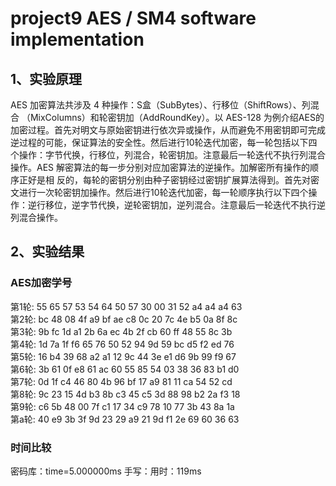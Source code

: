 # project9  AES / SM4 software implementation
## 1、实验原理
AES 加密算法共涉及 4 种操作：S盒（SubBytes）、行移位（ShiftRows）、列混合 （MixColumns）和轮密钥加（AddRoundKey）。以 AES-128 为例介绍AES的加密过程。首先对明文与原始密钥进行依次异或操作，从而避免不用密钥即可完成逆过程的可能，保证算法的安全性。然后进行10轮迭代加密，每一轮包括以下四个操作：字节代换，行移位，列混合，轮密钥加。注意最后一轮迭代不执行列混合操作。AES 解密算法的每一步分别对应加密算法的逆操作。加解密所有操作的顺序正好是相 反的，每轮的密钥分别由种子密钥经过密钥扩展算法得到。首先对密文进行一次轮密钥加操作。然后进行10轮迭代加密，每一轮顺序执行以下四个操作：逆行移位，逆字节代换，逆轮密钥加，逆列混合。注意最后一轮迭代不执行逆列混合操作。
## 2、实验结果
### AES加密学号
第1轮:
55 65 57 53
54 64 50 57
30 00 31 52
a4 a4 a4 63  
第2轮:
bc 48 08 4f
a9 bf ae c8
0c 20 7c 4e
b5 0a 8f 8c  
第3轮:
9b fc 1d a1
2b 6a ec 4b
2f cb 60 ff
48 55 8c 3b  
第4轮:
1d 7a 1f f6
65 76 50 52
94 9d 59 bc
d5 f2 ed 76  
第5轮:
16 b4 39 68
a2 a1 12 9c
44 3e e1 d6
9b 99 f9 67  
第6轮:
3b 61 0f e8
61 ac 60 55
85 54 03 38
36 83 b1 d0  
第7轮:
0d 1f c4 46
80 4b 96 bf
17 a9 81 11
ca 54 52 cd  
第8轮:
9c 23 15 4d
b3 8b c3 45
c5 3d 88 98
b2 2a f3 18  
第9轮:
c6 5b 48 00
7f c1 17 34
c9 78 10 77
3b 43 8a 1a  
第a轮:
40 e9 3b 3f
9d 23 29 a9
21 9d f1 2e
69 60 36 63  
### 时间比较
密码库：time=5.000000ms
手写：用时：119ms
